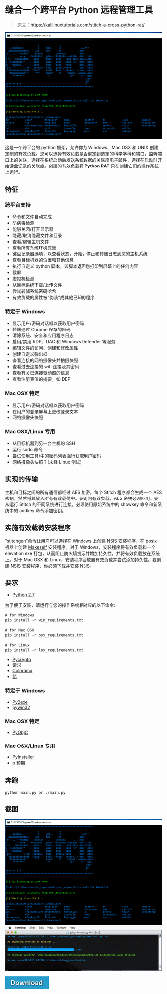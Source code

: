 # 缝合一个跨平台 Python 远程管理工具

> 原文：<https://kalilinuxtutorials.com/stitch-a-cross-python-rat/>

[![](img/7f665f4260dc7f2522d6065ef0ac7bb2.png)](https://kalilinuxtutorials.com/wp-content/uploads/2018/04/76fdb962-d37c-11e6-9284-093ad065aeca.png)

这是一个跨平台的 python 框架，允许你为 Windows、Mac OSX 和 UNIX 创建定制的有效负载。您可以选择有效负载是否绑定到选定的科学学科和端口，监听端口上的关联，选择在系统启动后发送系统数据的关联度电子邮件，选择在启动时开始键盘记录的关联度。创建的有效负载将 **Python RAT** 只在创建它们的操作系统上运行。

## 特征

### 跨平台支持

*   命令和文件自动完成
*   防病毒检测
*   能够关闭/打开显示器
*   隐藏/取消隐藏文件和目录
*   查看/编辑主机文件
*   查看所有系统环境变量
*   键盘记录器选项，以查看状态，开始，停止和转储日志到您的主机系统
*   查看目标机器的位置和其他信息
*   执行自定义 python 脚本，该脚本返回您打印到屏幕上的任何内容
*   截屏
*   虚拟机检测
*   从目标系统下载/上传文件
*   尝试转储系统密码哈希
*   有效负载的属性被“伪装”成其他已知的程序

### 特定于 Windows

*   显示用户/密码对话框以获取用户密码
*   转储通过 Chrome 保存的密码
*   清除系统、安全和应用程序日志
*   启用/禁用 RDP、UAC 和 Windows Defender 等服务
*   编辑文件的访问、创建和修改属性
*   创建自定义弹出框
*   查看连接的网络摄像头并拍摄快照
*   查看过去连接的 wifi 连接及其密码
*   查看有关已连接驱动器的信息
*   查看注册表值的摘要，如 DEP

### Mac OSX 特定

*   显示用户/密码对话框以获取用户密码
*   在用户的登录屏幕上更改登录文本
*   网络摄像头快照

### Mac OSX/Linux 专用

*   从目标机器到另一台主机的 SSH
*   运行 sudo 命令
*   尝试使用工具/中的密码列表强行获取用户密码
*   网络摄像头快照？(未经 Linux 测试)

## 实现的传输

主机和目标之间的所有通信都经过 AES 加密。每个 Stitch 程序都会生成一个 AES 密钥，然后将其放入所有有效载荷中。要访问有效负载，AES 密钥必须匹配。要从运行 Stitch 的不同系统进行连接，必须使用原始系统中的 showkey 命令和新系统中的 addkey 命令添加密钥。

## 实施有效载荷安装程序

“stitchgen”命令让用户可以选择在 Windows 上创建 [NSIS](http://nsis.sourceforge.net/Main_Page) 安装程序，在 posix 机器上创建 [Makeself](http://stephanepeter.com/makeself/) 安装程序。对于 Windows，安装程序将有效负载和一个 elevation exe 打包，从而阻止防火墙提示并增加持久性，并将有效负载放在系统上。对于 Mac OSX 和 Linux，安装程序会放置有效负载并尝试添加持久性。要创建 NSIS 安装程序，你必须[下载](http://nsis.sourceforge.net/Download)并安装 NSIS。

## 要求

*   [Python 2.7](https://www.python.org/downloads/)

为了便于安装，请运行与您的操作系统相对应的以下命令:

```
# for Windows
pip install -r win_requirements.txt

# for Mac OSX
pip install -r osx_requirements.txt

# for Linux
pip install -r lnx_requirements.txt 
```

*   [Pycrypto](https://pypi.python.org/pypi/pycrypto)
*   [请求](http://docs.python-requests.org/en/master/)
*   [Colorama](https://pypi.python.org/pypi/colorama)
*   [箭](https://pypi.python.org/pypi/PIL)

### 特定于 Windows

*   [Py2exe](http://www.py2exe.org/)
*   [pywin32](https://sourceforge.net/projects/pywin32/)

### Mac OSX 特定

*   [PyObjC](https://pythonhosted.org/pyobjc/)

### Mac OSX/Linux 专用

*   [PyInstaller](http://www.pyinstaller.org/)
*   [p 预期](https://pexpect.readthedocs.io/en/stable/)

## 奔跑

```
python main.py or ./main.py

```

## **截图**

![](img/34f2008b6ecef0fb0daeea4df879f7a5.png)![](img/6d7ccb09ac90b4e7219ca720d797b155.png)

[![](img/a51de913dc60eee505c4a68651ee8e4d.png)](https://github.com/nathanlopez/Stitch)